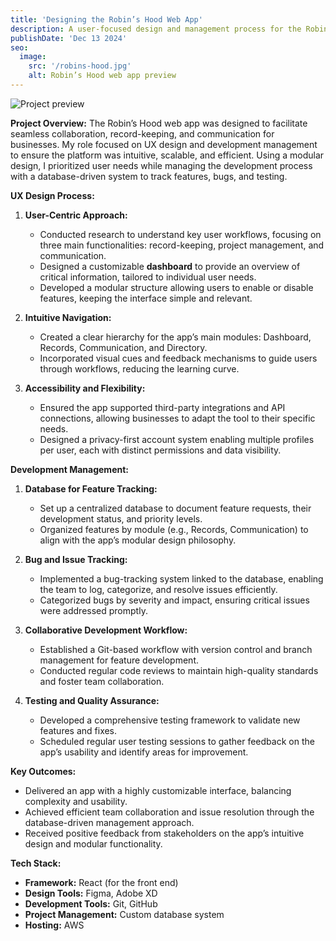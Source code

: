```yaml
---
title: 'Designing the Robin’s Hood Web App'
description: A user-focused design and management process for the Robin’s Hood web app, utilizing a modular UX design and a database-driven approach to development, bug tracking, and testing.
publishDate: 'Dec 13 2024'
seo:
  image:
    src: '/robins-hood.jpg'
    alt: Robin’s Hood web app preview
---
```


![Project preview](/robins-hood.jpg)

**Project Overview:**
The Robin’s Hood web app was designed to facilitate seamless collaboration, record-keeping, and communication for businesses. My role focused on UX design and development management to ensure the platform was intuitive, scalable, and efficient. Using a modular design, I prioritized user needs while managing the development process with a database-driven system to track features, bugs, and testing.

**UX Design Process:**

1. **User-Centric Approach:**
   - Conducted research to understand key user workflows, focusing on three main functionalities: record-keeping, project management, and communication.
   - Designed a customizable **dashboard** to provide an overview of critical information, tailored to individual user needs.
   - Developed a modular structure allowing users to enable or disable features, keeping the interface simple and relevant.

2. **Intuitive Navigation:**
   - Created a clear hierarchy for the app’s main modules: Dashboard, Records, Communication, and Directory.
   - Incorporated visual cues and feedback mechanisms to guide users through workflows, reducing the learning curve.

3. **Accessibility and Flexibility:**
   - Ensured the app supported third-party integrations and API connections, allowing businesses to adapt the tool to their specific needs.
   - Designed a privacy-first account system enabling multiple profiles per user, each with distinct permissions and data visibility.

**Development Management:**

1. **Database for Feature Tracking:**
   - Set up a centralized database to document feature requests, their development status, and priority levels.
   - Organized features by module (e.g., Records, Communication) to align with the app’s modular design philosophy.

2. **Bug and Issue Tracking:**
   - Implemented a bug-tracking system linked to the database, enabling the team to log, categorize, and resolve issues efficiently.
   - Categorized bugs by severity and impact, ensuring critical issues were addressed promptly.

3. **Collaborative Development Workflow:**
   - Established a Git-based workflow with version control and branch management for feature development.
   - Conducted regular code reviews to maintain high-quality standards and foster team collaboration.

4. **Testing and Quality Assurance:**
   - Developed a comprehensive testing framework to validate new features and fixes.
   - Scheduled regular user testing sessions to gather feedback on the app’s usability and identify areas for improvement.

**Key Outcomes:**
- Delivered an app with a highly customizable interface, balancing complexity and usability.
- Achieved efficient team collaboration and issue resolution through the database-driven management approach.
- Received positive feedback from stakeholders on the app’s intuitive design and modular functionality.

**Tech Stack:**
- **Framework:** React (for the front end)
- **Design Tools:** Figma, Adobe XD
- **Development Tools:** Git, GitHub
- **Project Management:** Custom database system
- **Hosting:** AWS
